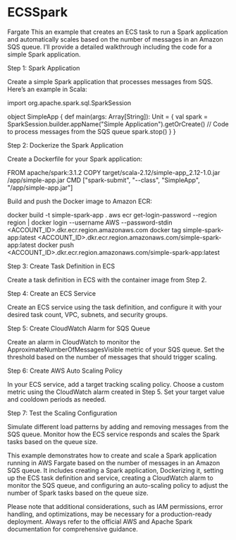 # ECSSpark
Fargate
This an example that creates an ECS task to run a Spark application and automatically scales based on the number of messages in an Amazon SQS queue. I’ll provide a detailed walkthrough including the code for a simple Spark application.

Step 1: Spark Application

Create a simple Spark application that processes messages from SQS. Here’s an example in Scala:

import org.apache.spark.sql.SparkSession

object SimpleApp {
  def main(args: Array[String]): Unit = {
    val spark = SparkSession.builder.appName("Simple Application").getOrCreate()
    // Code to process messages from the SQS queue
    spark.stop()
  }
}

Step 2: Dockerize the Spark Application

Create a Dockerfile for your Spark application:

FROM apache/spark:3.1.2
COPY target/scala-2.12/simple-app_2.12-1.0.jar /app/simple-app.jar
CMD ["spark-submit", "--class", "SimpleApp", "/app/simple-app.jar"]

Build and push the Docker image to Amazon ECR:

docker build -t simple-spark-app .
aws ecr get-login-password --region region | docker login --username AWS --password-stdin <ACCOUNT_ID>.dkr.ecr.region.amazonaws.com
docker tag simple-spark-app:latest <ACCOUNT_ID>.dkr.ecr.region.amazonaws.com/simple-spark-app:latest
docker push <ACCOUNT_ID>.dkr.ecr.region.amazonaws.com/simple-spark-app:latest

Step 3: Create Task Definition in ECS

Create a task definition in ECS with the container image from Step 2.

Step 4: Create an ECS Service

Create an ECS service using the task definition, and configure it with your desired task count, VPC, subnets, and security groups.

Step 5: Create CloudWatch Alarm for SQS Queue

Create an alarm in CloudWatch to monitor the ApproximateNumberOfMessagesVisible metric of your SQS queue. Set the threshold based on the number of messages that should trigger scaling.

Step 6: Create AWS Auto Scaling Policy

In your ECS service, add a target tracking scaling policy. Choose a custom metric using the CloudWatch alarm created in Step 5. Set your target value and cooldown periods as needed.

Step 7: Test the Scaling Configuration

Simulate different load patterns by adding and removing messages from the SQS queue. Monitor how the ECS service responds and scales the Spark tasks based on the queue size.

This example demonstrates how to create and scale a Spark application running in AWS Fargate based on the number of messages in an Amazon SQS queue. It includes creating a Spark application, Dockerizing it, setting up the ECS task definition and service, creating a CloudWatch alarm to monitor the SQS queue, and configuring an auto-scaling policy to adjust the number of Spark tasks based on the queue size.

Please note that additional considerations, such as IAM permissions, error handling, and optimizations, may be necessary for a production-ready deployment. Always refer to the official AWS and Apache Spark documentation for comprehensive guidance.
